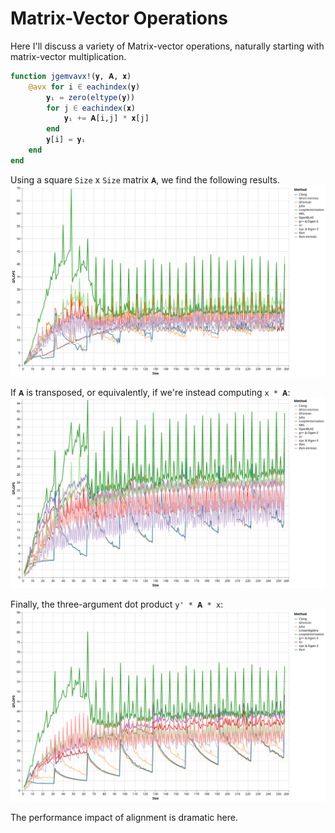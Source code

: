 # Matrix-Vector Operations

Here I'll discuss a variety of Matrix-vector operations, naturally starting with matrix-vector multiplication.

```julia
function jgemvavx!(𝐲, 𝐀, 𝐱)
    @avx for i ∈ eachindex(𝐲)
        𝐲ᵢ = zero(eltype(𝐲))
        for j ∈ eachindex(𝐱)
            𝐲ᵢ += 𝐀[i,j] * 𝐱[j]
        end
        𝐲[i] = 𝐲ᵢ
    end
end
```

Using a square `Size` x `Size` matrix `𝐀`, we find the following results.
![Amulvb](../assets/bench_Amulvb_v1.svg)

If `𝐀` is transposed, or equivalently, if we're instead computing `x * 𝐀`:
![Atmulvb](../assets/bench_Atmulvb_v1.svg)

Finally, the three-argument dot product `y' * 𝐀 * x`:
![dot3](../assets/bench_dot3_v1.svg)

The performance impact of alignment is dramatic here.


